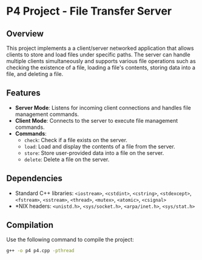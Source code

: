 # P4 Project - File Transfer Server

## Overview
This project implements a a client/server networked application that allows clients to store and load files under specific paths. The server can handle multiple clients simultaneously and supports various file operations such as checking the existence of a file, loading a file's contents, storing data into a file, and deleting a file.

## Features
- **Server Mode**: Listens for incoming client connections and handles file management commands.
- **Client Mode**: Connects to the server to execute file management commands.
- **Commands**:
  - `check`: Check if a file exists on the server.
  - `load`: Load and display the contents of a file from the server.
  - `store`: Store user-provided data into a file on the server.
  - `delete`: Delete a file on the server.

## Dependencies
- Standard C++ libraries: `<iostream>`, `<cstdint>`, `<cstring>`, `<stdexcept>`, `<fstream>`, `<sstream>`, `<thread>`, `<mutex>`, `<atomic>`, `<csignal>`
- *NIX headers: `<unistd.h>`, `<sys/socket.h>`, `<arpa/inet.h>`, `<sys/stat.h>`

## Compilation
Use the following command to compile the project:
```sh
g++ -o p4 p4.cpp -pthread

